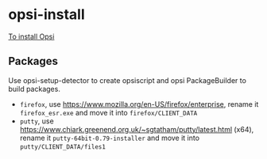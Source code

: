 # opsi-install

[To install Opsi](https://docs.opsi.org/opsi-docs-en/4.2/index.html)

## Packages

Use opsi-setup-detector to create opsiscript and opsi PackageBuilder to build packages.

- `firefox`, use https://www.mozilla.org/en-US/firefox/enterprise, rename it `firefox_esr.exe` and move it into `firefox/CLIENT_DATA`
- `putty`, use https://www.chiark.greenend.org.uk/~sgtatham/putty/latest.html (x64), rename it `putty-64bit-0.79-installer` and move it into `putty/CLIENT_DATA/files1`
